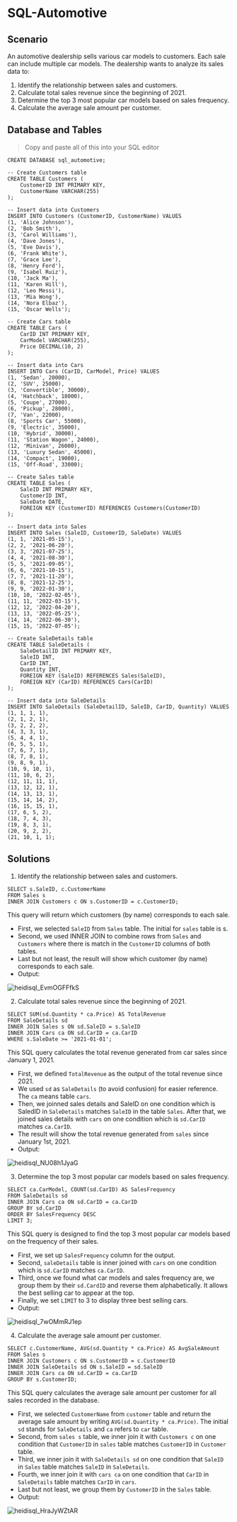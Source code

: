 # SQL-Automotive

## Scenario
An automotive dealership sells various car models to customers. Each sale can include multiple car models. The dealership wants to analyze its sales data to:

1. Identify the relationship between sales and customers.
2. Calculate total sales revenue since the beginning of 2021.
3. Determine the top 3 most popular car models based on sales frequency.
4. Calculate the average sale amount per customer.

## Database and Tables
> Copy and paste all of this into your SQL editor

```
CREATE DATABASE sql_automotive;

-- Create Customers table
CREATE TABLE Customers (
    CustomerID INT PRIMARY KEY,
    CustomerName VARCHAR(255)
);

-- Insert data into Customers
INSERT INTO Customers (CustomerID, CustomerName) VALUES
(1, 'Alice Johnson'),
(2, 'Bob Smith'),
(3, 'Carol Williams'),
(4, 'Dave Jones'),
(5, 'Eve Davis'),
(6, 'Frank White'),
(7, 'Grace Lee'),
(8, 'Henry Ford'),
(9, 'Isabel Ruiz'),
(10, 'Jack Ma'),
(11, 'Karen Hill'),
(12, 'Leo Messi'),
(13, 'Mia Wong'),
(14, 'Nora Elbaz'),
(15, 'Oscar Wells');

-- Create Cars table
CREATE TABLE Cars (
    CarID INT PRIMARY KEY,
    CarModel VARCHAR(255),
    Price DECIMAL(10, 2)
);

-- Insert data into Cars
INSERT INTO Cars (CarID, CarModel, Price) VALUES
(1, 'Sedan', 20000),
(2, 'SUV', 25000),
(3, 'Convertible', 30000),
(4, 'Hatchback', 18000),
(5, 'Coupe', 27000),
(6, 'Pickup', 28000),
(7, 'Van', 22000),
(8, 'Sports Car', 55000),
(9, 'Electric', 35000),
(10, 'Hybrid', 30000),
(11, 'Station Wagon', 24000),
(12, 'Minivan', 26000),
(13, 'Luxury Sedan', 45000),
(14, 'Compact', 19000),
(15, 'Off-Road', 33000);

-- Create Sales table
CREATE TABLE Sales (
    SaleID INT PRIMARY KEY,
    CustomerID INT,
    SaleDate DATE,
    FOREIGN KEY (CustomerID) REFERENCES Customers(CustomerID)
);

-- Insert data into Sales
INSERT INTO Sales (SaleID, CustomerID, SaleDate) VALUES
(1, 1, '2021-05-15'),
(2, 2, '2021-06-20'),
(3, 3, '2021-07-25'),
(4, 4, '2021-08-30'),
(5, 5, '2021-09-05'),
(6, 6, '2021-10-15'),
(7, 7, '2021-11-20'),
(8, 8, '2021-12-25'),
(9, 9, '2022-01-30'),
(10, 10, '2022-02-05'),
(11, 11, '2022-03-15'),
(12, 12, '2022-04-20'),
(13, 13, '2022-05-25'),
(14, 14, '2022-06-30'),
(15, 15, '2022-07-05');

-- Create SaleDetails table
CREATE TABLE SaleDetails (
    SaleDetailID INT PRIMARY KEY,
    SaleID INT,
    CarID INT,
    Quantity INT,
    FOREIGN KEY (SaleID) REFERENCES Sales(SaleID),
    FOREIGN KEY (CarID) REFERENCES Cars(CarID)
);

-- Insert data into SaleDetails
INSERT INTO SaleDetails (SaleDetailID, SaleID, CarID, Quantity) VALUES
(1, 1, 1, 1),
(2, 1, 2, 1),
(3, 2, 2, 2),
(4, 3, 3, 1),
(5, 4, 4, 1),
(6, 5, 5, 1),
(7, 6, 7, 1),
(8, 7, 8, 1),
(9, 8, 9, 1),
(10, 9, 10, 1),
(11, 10, 6, 2),
(12, 11, 11, 1),
(13, 12, 12, 1),
(14, 13, 13, 1),
(15, 14, 14, 2),
(16, 15, 15, 1),
(17, 6, 5, 2),
(18, 7, 4, 3),
(19, 8, 3, 1),
(20, 9, 2, 2),
(21, 10, 1, 1);
```

## Solutions
1. Identify the relationship between sales and customers.
```
SELECT s.SaleID, c.CustomerName
FROM Sales s
INNER JOIN Customers c ON s.CustomerID = c.CustomerID;
```
This query will return which customers (by name) corresponds to each sale. 
* First, we selected `SaleID` from `Sales` table. The initial for `sales` table is s.
* Second, we used INNER JOIN to combine rows from `Sales` and `Customers` where there is match in the `CustomerID` columns of both tables.
* Last but not least, the result will show which customer (by name) corresponds to each sale.
* Output: 

![heidisql_EvmOGFFfkS](https://github.com/Kwangsa19/SQL-Automotive/assets/135963482/24e8de51-f593-4f6c-87b1-3bd397cbad98)

2. Calculate total sales revenue since the beginning of 2021.
```
SELECT SUM(sd.Quantity * ca.Price) AS TotalRevenue
FROM SaleDetails sd
INNER JOIN Sales s ON sd.SaleID = s.SaleID
INNER JOIN Cars ca ON sd.CarID = ca.CarID
WHERE s.SaleDate >= '2021-01-01';
```
This SQL query calculates the total revenue generated from car sales since January 1, 2021.
* First, we defined `TotalRevenue` as the output of the total revenue since 2021.
* We used `sd` as `SaleDetails` (to avoid confusion) for easier reference. The `ca` means table `cars`. 
* Then, we joinned sales details and SaleID on one condition which is SaledID in `SaleDetails` matches `SaleID` in the table `Sales`. After that, we joined sales details with `cars` on one condition which is `sd.CarID` matches `ca.CarID`.  
* The result will show the total revenue generated from `sales` since January 1st, 2021.
* Output:

![heidisql_NU08h1JyaG](https://github.com/Kwangsa19/SQL-Automotive/assets/135963482/875e6ae5-efc8-4245-ad26-72af766e2fd2)

   
3. Determine the top 3 most popular car models based on sales frequency.

```
SELECT ca.CarModel, COUNT(sd.CarID) AS SalesFrequency
FROM SaleDetails sd
INNER JOIN Cars ca ON sd.CarID = ca.CarID
GROUP BY sd.CarID
ORDER BY SalesFrequency DESC
LIMIT 3;
```
This SQL query is designed to find the top 3 most popular car models based on the frequency of their sales. 
* First, we set up `SalesFrequency` column for the output.
* Second, `saleDetails` table is inner joined with `cars` on one condition which is `sd.CarID` matches `ca.CarID`.
* Third, once we found what car models and sales frequency are, we group them by their `sd.CardID` and reverse them alphabetically. It allows the best selling car to appear at the top.
* Finally, we set `LIMIT` to 3 to display three best selling cars.
* Output:

![heidisql_7wOMmRJ1ep](https://github.com/Kwangsa19/SQL-Automotive/assets/135963482/4d373d57-c56a-4464-8844-22ebeb4537d6)


4. Calculate the average sale amount per customer.
```
SELECT c.CustomerName, AVG(sd.Quantity * ca.Price) AS AvgSaleAmount
FROM Sales s
INNER JOIN Customers c ON s.CustomerID = c.CustomerID
INNER JOIN SaleDetails sd ON s.SaleID = sd.SaleID
INNER JOIN Cars ca ON sd.CarID = ca.CarID
GROUP BY s.CustomerID;
```
This SQL query calculates the average sale amount per customer for all sales recorded in the database.
* First, we selected `CustomerName` from `customer` table and return the average sale amount by writing `AVG(sd.Quantity * ca.Price)`. The initial `sd` stands for `SaleDetails` and `ca` refers to `car` table.
* Second, from `sales s` table, we inner join it with `Customers c` on one condition that `CustomerID` in `sales` table matches `CustomerID` in `Customer` table.
* Third, we inner join it with `SaleDetails sd` on one condition that `SaleID` in `Sales` table matches `SaleID` in `SaleDetails`.
* Fourth, we inner join it with `cars ca` on one condition that `CarID` in `SaleDetails` table matches `CarID` in `cars`.
* Last but not least, we group them by `CustomerID` in the `Sales` table.
* Output:
  
![heidisql_HraJyWZtAR](https://github.com/Kwangsa19/SQL-Automotive/assets/135963482/358aa3ab-a96c-4741-b7a0-6fe1e8430c8b)

